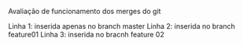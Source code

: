 Avaliação de funcionamento dos merges do git

Linha 1: inserida apenas no branch master
Linha 2: inserida no branch feature01
Linha 3: inserida no bracnh feature 02
